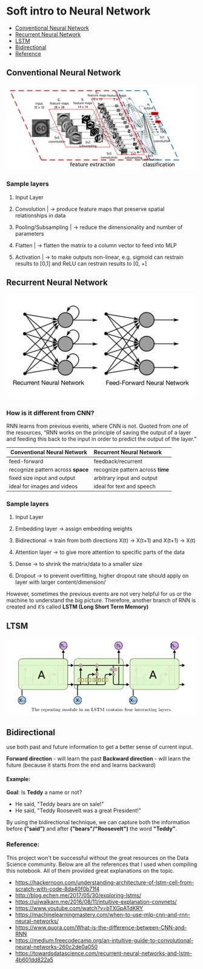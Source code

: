 # Soft intro to Neural Network

- [Conventional Neural Network](#Conventional-Neural-Network)
- [Recurrent Neural Network](#Recurrent-Neural-Network)
- [LSTM](#LSTM)
- [Bidirectional](#Bidirectional)
- [Reference](#Reference)

## Conventional Neural Network
![conventionalnn](https://github.com/kammybdeng/quora-insincere-question/blob/master/img/convolutional_neural_network.png)

### Sample layers

1. Input Layer

2. Convolution              | →  produce feature maps that preserve spatial relationships in data

3. Pooling/Subsampling    	| →  reduce the dimensionality and number of parameters

4. Flatten			            |	→  flatten the matrix to a column vector to feed into MLP

5. Activation 	           	|	→  to make outputs non-linear, e.g. sigmoid can restrain results to [0,1] and ReLU can restrain results to [0, +]

## Recurrent Neural Network
![rnn_vs_rrnn](https://github.com/kammybdeng/quora-insincere-question/blob/master/img/rnn_vs_rrnn.png)

### How is it different from CNN?

RNN learns from previous events, where CNN is not. Quoted from one of the resources, “RNN works on the principle of saving the output of a layer and feeding this back to the input in order to predict the output of the layer.”

| Conventional Neural Network            | Recurrent Neural Network
| ---------------------------------      |:-------------------------
| feed-forward                           | feedback/recurrent
| recognize pattern across **space**     | recognize pattern across **time**
| fixed size input and output            | arbitrary input and output
| ideal for images and videos            | ideal for text and speech      


### Sample layers

1. Input Layer

2. Embedding layer   →  assign embedding weights

3. Bidirectional     →  train from both directions X(t) -> X(t+1) and X(t+1) -> X(t)

3. Attention layer  →  to give more attention to specific parts of the data

4. Dense           → to shrink the matrix/data to a smaller size

5. Dropout 			   →  to prevent overfitting, higher dropout rate should apply on layer with larger content/dimension/


However, sometimes the previous events are not very helpful for us or the machine to understand the big picture. Therefore, another branch of RNN is created and it’s called **LSTM (Long Short Term Memory)**

## LTSM
![lstm](https://github.com/kammybdeng/quora-insincere-question/blob/master/img/lstm_model.png)


## Bidirectional
use both past and future information to get a better sense of current input.


**Forward direction** - will learn the past
**Backward direction** - will learn the future (because it starts from the end and learns backward)

#### Example:
**Goal**: Is **Teddy** a name or not?
  - He said, "Teddy bears are on sale!"
  - He said, "Teddy Roosevelt was a great President!"

By using the bidirectional technique, we can capture both the information before **("said")** and after **("bears"/"Roosevelt")** the word **"Teddy"**.


### Reference:

This project won't be successful without the great resources on the Data Science community. Below are all the references that I used when compiling this notebook. All of them provided great explanations on the topic.

- https://hackernoon.com/understanding-architecture-of-lstm-cell-from-scratch-with-code-8da40f0b71f4
- http://blog.echen.me/2017/05/30/exploring-lstms/
- https://ujjwalkarn.me/2016/08/11/intuitive-explanation-convnets/
- https://www.youtube.com/watch?v=bTXGpATdKRY
- https://machinelearningmastery.com/when-to-use-mlp-cnn-and-rnn-neural-networks/
- https://www.quora.com/What-is-the-difference-between-CNN-and-RNN
- https://medium.freecodecamp.org/an-intuitive-guide-to-convolutional-neural-networks-260c2de0a050
- https://towardsdatascience.com/recurrent-neural-networks-and-lstm-4b601dd822a5
